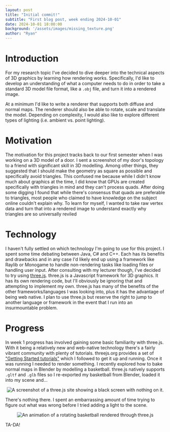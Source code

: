 ```yaml
---
layout: post
title: "Initial commit!"
subtitle: "First blog post, week ending 2024-10-01"
date: 2024-10-01 18:00:00
background: '/assets/images/missing_texture.png'
author: "Ryan"
---
```


# Introduction
For my research topic I've decided to dive deeper into the technical aspects of 3D graphics by learning how rendering works. Specifically, I'd like to develop an understanding of what a computer needs to do in order to take a standard 3D model file format, like a `.obj` file, and turn it into a rendered image.

At a minimum I'd like to write a renderer that supports both diffuse and normal maps. The renderer should also be able to rotate, scale and translate the model. Depending on complexity, I would also like to explore different types of lighting (i.e. ambient vs. point lighting).

# Motivation
The motivation for this project tracks back to our first semester when I was working on a 3D model of a door. I sent a screenshot of my door's topology to a friend with significant skill in 3D modelling. Among other things, they suggested that I should make the geometry as square as possible and specifically avoid triangles. This confused me because while I didn't know much about graphics at the time, I did know that GPUs are created specifically with triangles in mind and they can't process quads. After doing some digging I found that while there's consensus that quads are preferable to triangles, most people who claimed to have knowledge on the subject online couldn't explain why. To learn for myself, I wanted to take raw vertex data and turn that into a rendered image to understand exactly why triangles are so universally reviled

# Technology
I haven't fully settled on which technology I'm going to use for this project. I spent some time debating between Java, C# and C++. Each has its benefits and drawbacks and in any case I'd likely end up using a framework like Raylib or Monogame to handle non-rendering tasks like loading files or handling user input.
After consulting with my lecturer though, I've decided to try using [three.js](https://github.com/mrdoob/three.js/). three.js is a Javascript framework for 3D graphics. It has its own rendering code, but I'll obviously be ignoring that and attempting to implement my own. three.js has many of the benefits of the other frameworks/languages I was looking into, plus it has the advantage of being web native. I plan to use three.js but reserve the right to jump to another language or framework in the event that I run into an insurmountable problem.

# Progress
In week 1 progress has involved gaining some basic familiarity with three.js. With it being a relatively new and web-native technology there's a fairly vibrant community with plenty of tutorials. threejs.org provides a set of ["Getting Started tutorials"](https://threejs.org/docs/index.html#manual/en/introduction/Installation) which I followed to get it up and running.
Once it was running I needed to render something. I recently explored how to bake normal maps in Blender by modelling a basketball. three.js natively supports `.gltf` and `.glb` files so I re-exported my basketball from Blender, loaded it into my scene and...
<br>
<p style="text-align: center;">
  <img src="{{ "/assets/images/2024_10_01_black_screen.png" | relative_url }}" alt="A screenshot of a three.js site showing a black screen with nothing on it." style="max-width: 100%; height: auto;">
</p>

There's nothing there. I spent an embarrassing amount of time trying to figure out what was wrong before I tried adding a light to the scene.
<br>
<p style="text-align: center;">
  <img src="{{ "/assets/images/2024_10_01_rendered_basketball.gif" | relative_url }}" alt="An animation of a rotating basketball rendered through three.js" style="max-width: 100%; height: auto;">
</p>

TA-DA!
